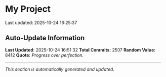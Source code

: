 # My Project


Last updated: 2025-10-24 16:25:37


















































































































































































































































































































































































































































































































































































































































































































































































































































































































































































































































































































































































































































































































































































































































































































































































































































































































































































































































































































































































































































































































































































































































































































































































































































































































































































































































































































































































































































































































































































































## Auto-Update Information

**Last Updated:** 2025-10-24 16:51:32
**Total Commits:** 2507
**Random Value:** 8412
**Quote:** _Progress over perfection._

---
_This section is automatically generated and updated._